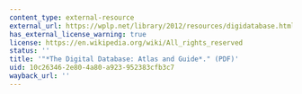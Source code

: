 ```yaml
---
content_type: external-resource
external_url: https://wplp.net/library/2012/resources/digidatabase.html
has_external_license_warning: true
license: https://en.wikipedia.org/wiki/All_rights_reserved
status: ''
title: '"*The Digital Database: Atlas and Guide*." (PDF)'
uid: 10c26346-2e80-4a80-a923-952383cfb3c7
wayback_url: ''
---
```


